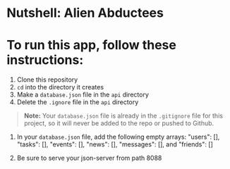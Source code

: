 # Nutshell: Alien Abductees

# To run this app, follow these instructions:

1. Clone this repository
1. `cd` into the directory it creates
1. Make a `database.json` file in the `api` directory
1. Delete the `.ignore` file in the `api` directory

> **Note:** Your `database.json` file is already in the `.gitignore` file for this project, so it will never be added to the repo or pushed to Github.

1. In your `database.json` file, add the following empty arrays: "users": [], "tasks": [], "events": [], "news": [], "messages": [], and "friends": []

1. Be sure to serve your json-server from path 8088